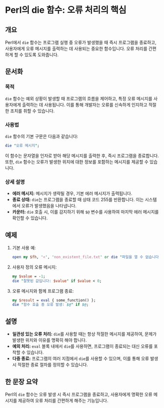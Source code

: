 <!--
Meta Description: # Perl의 die 함수: 오류 처리의 핵심 ## 개요 Perl에서 `die` 함수는 프로그램 실행 중 오류가 발생했을 때 즉시 프로그램을 종료하고, 사용자에게 오류 메시지를 출력하는 데 사용되는 중요한 함수입니다. 오류 처리를 간편하게 할 수 있도록 도와줍니다. #...
Meta Keywords: die, 메시지를, 함수는, 있습니다, 프로그램을
-->

# Perl의 die 함수: 오류 처리의 핵심

## 개요
Perl에서 `die` 함수는 프로그램 실행 중 오류가 발생했을 때 즉시 프로그램을 종료하고, 사용자에게 오류 메시지를 출력하는 데 사용되는 중요한 함수입니다. 오류 처리를 간편하게 할 수 있도록 도와줍니다.

## 문서화
### 목적
`die` 함수는 예외 상황이 발생할 때 프로그램의 흐름을 제어하고, 특정 오류 메시지를 사용자에게 출력하는 데 사용됩니다. 이를 통해 개발자는 오류를 신속하게 인지하고 적절한 조치를 취할 수 있습니다.

### 사용법
`die` 함수의 기본 구문은 다음과 같습니다:

```perl
die "오류 메시지";
```

이 함수는 문자열을 인자로 받아 해당 메시지를 출력한 후, 즉시 프로그램을 종료합니다. 또한, `die` 함수는 오류가 발생한 위치에 대한 정보를 포함하는 메시지를 제공할 수 있습니다.

### 상세 설명
- **에러 메시지:** 메시지가 생략될 경우, 기본 에러 메시지가 출력됩니다.
- **종료 상태:** `die`는 프로그램을 종료할 때 상태 코드 255를 반환합니다. 이는 시스템에서 오류가 발생했음을 나타냅니다.
- **카운터:** `die` 호출 시, 이를 감지하기 위해 `$@` 변수를 사용하여 마지막 에러 메시지를 확인할 수 있습니다.

## 예제
1. 기본 사용 예:
    ```perl
    open my $fh, '<', 'non_existent_file.txt' or die "파일을 열 수 없습니다: $!";
    ```

2. 사용자 정의 오류 메시지:
    ```perl
    my $value = -1;
    die "잘못된 값입니다: $value" if $value < 0;
    ```

3. 오류 메시지와 함께 프로그램 종료:
    ```perl
    my $result = eval { some_function() };
    die "함수 호출 중 오류 발생: $@" if $@;
    ```

## 설명
- **일관성 있는 오류 처리:** `die`를 사용할 때는 항상 적절한 메시지를 제공하여, 문제가 발생한 위치와 이유를 명확히 해야 합니다.
- **예외 처리:** `eval` 블록 내에서 `die`를 사용하면, 프로그램이 종료되는 대신 오류를 포착할 수 있습니다.
- **다중 종료:** 프로그램의 여러 지점에서 `die`를 사용할 수 있으며, 이를 통해 오류 발생 시 적절한 종료 절차를 정의할 수 있습니다.

## 한 문장 요약
Perl의 `die` 함수는 오류 발생 시 즉시 프로그램을 종료하고, 사용자에게 명확한 오류 메시지를 제공하여 오류 처리를 간편하게 해주는 기능입니다.